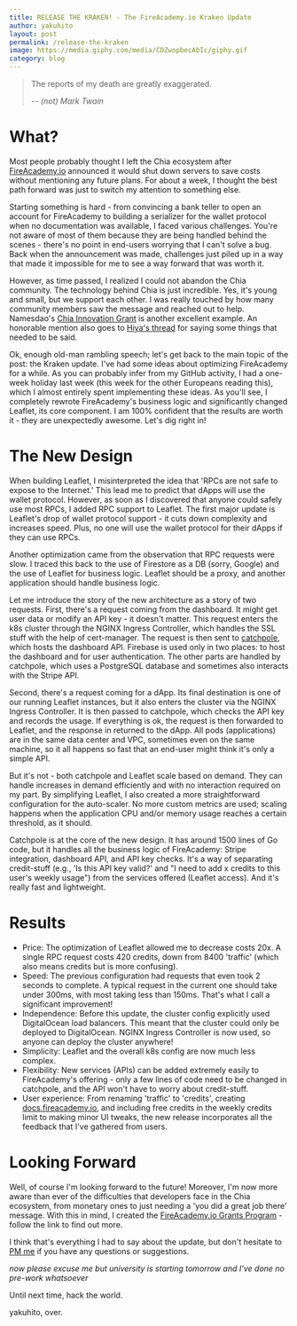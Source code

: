 ```yaml
---
title: RELEASE THE KRAKEN! - The FireAcademy.io Kraken Update
author: yakuhito
layout: post
permalink: /release-the-kraken
image: https://media.giphy.com/media/CDZwopbecAbIc/giphy.gif
category: blog
---
```


> The reports of my death are greatly exaggerated.
>
> -- <cite>(not) Mark Twain</cite>

# What?

Most people probably thought I left the Chia ecosystem after [FireAcademy.io](https://fireacademy.io) announced it would shut down servers to save costs without mentioning any future plans. For about a week, I thought the best path forward was just to switch my attention to something else. 

Starting something is hard - from convincing a bank teller to open an account for FireAcademy to building a serializer for the wallet protocol when no documentation was available, I faced various challenges. You're not aware of most of them because they are being handled behind the scenes - there's no point in end-users worrying that I can't solve a bug. Back when the announcement was made, challenges just piled up in a way that made it impossible for me to see a way forward that was worth it.

However, as time passed, I realized I could not abandon the Chia community. The technology behind Chia is just incredible. Yes, it's young and small, but we support each other. I was really touched by how many community members saw the message and reached out to help. Namesdao's [Chia Innovation Grant](https://twitter.com/BenAtreidesVing/status/1591946129478123520) is another excellent example. An honorable mention also goes to [Hiya's thread](https://twitter.com/hiya1024/status/1587564927912660993) for saying some things that needed to be said.

Ok, enough old-man rambling speech; let's get back to the main topic of the post: the Kraken update. I've had some ideas about optimizing FireAcademy for a while. As you can probably infer from my GitHub activity, I had a one-week holiday last week (this week for the other Europeans reading this), which I almost entirely spent implementing these ideas. As you'll see, I completely rewrote FireAcademy's business logic and significantly changed Leaflet, its core component. I am 100% confident that the results are worth it - they are unexpectedly awesome. Let's dig right in!

# The New Design

When building Leaflet, I misinterpreted the idea that 'RPCs are not safe to expose to the Internet.' This lead me to predict that dApps will use the wallet protocol. However, as soon as I discovered that anyone could safely use most RPCs, I added RPC support to Leaflet. The first major update is Leaflet's drop of wallet protocol support - it cuts down complexity and increases speed. Plus, no one will use the wallet protocol for their dApps if they can use RPCs.

Another optimization came from the observation that RPC requests were slow. I traced this back to the use of Firestore as a DB (sorry, Google) and the use of Leaflet for business logic. Leaflet should be a proxy, and another application should handle business logic.

Let me introduce the story of the new architecture as a story of two requests. First, there's a request coming from the dashboard. It might get user data or modify an API key - it doesn't matter. This request enters the k8s cluster through the NGINX Ingress Controller, which handles the SSL stuff with the help of cert-manager. The request is then sent to [catchpole](https://github.com/FireAcademy/catchpole/), which hosts the dashboard API. Firebase is used only in two places: to host the dashboard and for user authentication. The other parts are handled by catchpole, which uses a PostgreSQL database and sometimes also interacts with the Stripe API.

Second, there's a request coming for a dApp. Its final destination is one of our running Leaflet instances, but it also enters the cluster via the NGINX Ingress Controller. It is then passed to catchpole, which checks the API key and records the usage. If everything is ok, the request is then forwarded to Leaflet, and the response in returned to the dApp. All pods (applications) are in the same data center and VPC, sometimes even on the same machine, so it all happens so fast that an end-user might think it's only a simple API.

But it's not - both catchpole and Leaflet scale based on demand. They can handle increases in demand efficiently and with no interaction required on my part. By simplifying Leaflet, I also created a more straightforward configuration for the auto-scaler. No more custom metrics are used; scaling happens when the application CPU and/or memory usage reaches a certain threshold, as it should.

Catchpole is at the core of the new design. It has around 1500 lines of Go code, but it handles all the business logic of FireAcademy: Stripe integration, dashboard API, and API key checks. It's a way of separating credit-stuff (e.g., 'Is this API key valid?' and "I need to add x credits to this user's weekly usage") from the services offered (Leaflet access). And it's really fast and lightweight.

# Results

 * Price: The optimization of Leaflet allowed me to decrease costs 20x. A single RPC request costs 420 credits, down from 8400 'traffic' (which also means credits but is more confusing).
 * Speed: The previous configuration had requests that even took 2 seconds to complete. A typical request in the current one should take under 300ms, with most taking less than 150ms. That's what I call a significant improvement!
 * Independence: Before this update, the cluster config explicitly used DigitalOcean load balancers. This meant that the cluster could only be deployed to DigitalOcean. NGINX Ingress Controller is now used, so anyone can deploy the cluster anywhere!
 * Simplicity: Leaflet and the overall k8s config are now much less complex.
 * Flexibility: New services (APIs) can be added extremely easily to FireAcademy's offering - only a few lines of code need to be changed in catchpole, and the API won't have to worry about credit-stuff.
 * User experience: From renaming 'traffic' to 'credits', creating [docs.fireacademy.io](https://docs.fireacademy.io/), and including free credits in the weekly credits limit to making minor UI tweaks, the new release incorporates all the feedback that I've gathered from users.

# Looking Forward

Well, of course I'm looking forward to the future! Moreover, I'm now more aware than ever of the difficulties that developers face in the Chia ecosystem, from monetary ones to just needing a 'you did a great job there' message. With this in mind, I created the [FireAcademy.io Grants Program](https://docs.fireacademy.io/grants) - follow the link to find out more.

I think that's everything I had to say about the update, but don't hesitate to [PM me](https://twitter.com/yakuh1t0) if you have any questions or suggestions.


*now please excuse me but university is starting tomorrow and I've done no pre-work whatsoever*

Until next time, hack the world.

yakuhito, over.